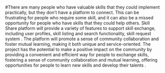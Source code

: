 #There are many people who have valuable skills that they could implement practically, but they don't have a platform to connect. This can be frustrating for people who require some skill, and it can also be a missed opportunity for people who have skills that they could help others. Skill Share platform will provide a variety of features to support skill exchange, including user profiles, skill listing and search functionality, skill request system .
The platform will promote a sense of community collaboration and foster mutual learning, making it both unique and service-oriented. The project has the potential to make a positive impact on the community by providing a convenient and efficient way for people to exchange skills, fostering a sense of community collaboration and mutual learning, offering opportunities for people to learn new skills and develop their talents .
